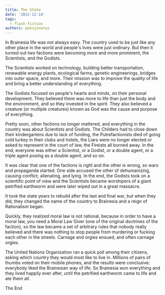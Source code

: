 ```yaml
---
title: The State
date: '2012-12-14'
tags:
  - flash-fiction
authors: pensjonatus
---
```


In Brainesia life was not always easy. The country used to be just like any
other place in the world and people's lives were just ordinary. But then it
turned out two factions were becoming more and more prominent, the Scientists,
and the Godists.

<!-- truncate -->

The Scientists worked on technology, building better transportation, renewable
energy plants, ecological farms, genetic engineerings, bridges into outer space,
and more. Their mission was to improve the quality of life and bring a better
understanding of everything.

The Godists focused on people's hearts and minds, on their personal development.
They believed there was more to life than just the body and the environment, and
so they invested in the spirit. They also believed a creature (or multiple
creatures) known as God was the cause and purpose of everything.

Pretty soon, other factions no longer mattered, and everything in the country
was about Scientists and Godists. The Childers had to close down their
kindergartens due to lack of funding, the Putrefactionists died of going cold
turkey in their clubs and hotels, the Liars were no longer elected or asked to
represent in the court of law, the Fireists all burned away. In the end,
everyone was either a Scientist, or a Godist, or a double agent, or a triple
agent posing as a double agent, and so on.

It was clear that one of the factions is right and the other is wrong, so wars
and propaganda started. One side accused the other of dehumanizing, causing
conflict, alienating, and lying. In the end, the Godists took on a scientific
point of view and the Scientists became worshipers of a giant petrified
earthworm and were later wiped out in a great massacre.

It took the state years to rebuild after the last and final war, but when they
did, they changed the name of the country to Brainesia and a reign of
Rationalism began.

Quickly, they realized moral law is not rational, because in order to have a
moral law, you need a Moral Law Giver (one of the original doctrines of the
faction), so the law became a set of arbitrary rules that nobody really believed
and there was nothing to stop people from murdering or fucking each other in the
streets. Carnage and orgies ensued, and often carnage orgies.

The United Nations Organization ran a quick poll among their citizens, asking
which country they would most like to live in. Millions of pairs of thumbs voted
on their mobile phones, and the results were conclusive: everybody liked the
Brainesian way of life. So Brainesia won everything and they lived happily ever
after, until the petrified earthworm came to life and ate them all.

The End
